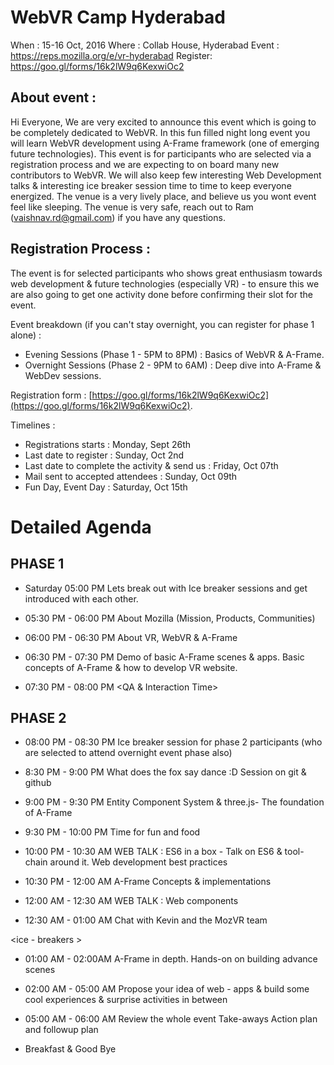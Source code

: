 # WebVR Camp Hyderabad

When    : 15-16 Oct, 2016
Where   : Collab House, Hyderabad
Event   : https://reps.mozilla.org/e/vr-hyderabad
Register: https://goo.gl/forms/16k2lW9q6KexwiOc2

## About event :

Hi Everyone, We are very excited to announce this event which is going to be completely dedicated to WebVR. In this fun filled night long event you will learn WebVR development using A-Frame framework (one of emerging future technologies). This event is for participants who are selected via a registration process and we are expecting to on board many new contributors to WebVR. 
We will also keep few interesting Web Development talks & interesting ice breaker session time to time to keep everyone energized.
The venue is a very lively place, and believe us you wont event feel like sleeping. The venue is very safe, reach out to Ram (vaishnav.rd@gmail.com) if you have any questions.

## Registration Process :

The event is for selected participants who shows great enthusiasm towards web development & future technologies (especially VR) - to ensure this we are also going to get one activity done before confirming their slot for the event. 
 
Event breakdown (if you can't stay overnight, you can register for phase 1 alone) :
* Evening Sessions (Phase 1 - 5PM to 8PM) : Basics of WebVR & A-Frame.
* Overnight Sessions (Phase 2 - 9PM to 6AM) : Deep dive into A-Frame & WebDev sessions.

Registration form : [https://goo.gl/forms/16k2lW9q6KexwiOc2](https://goo.gl/forms/16k2lW9q6KexwiOc2).

Timelines :
* Registrations starts : Monday, Sept 26th
* Last date to register : Sunday, Oct 2nd
* Last date to complete the activity & send us : Friday, Oct 07th
* Mail sent to accepted attendees : Sunday, Oct 09th
* Fun Day, Event Day : Saturday, Oct 15th

# Detailed Agenda

## PHASE 1

* Saturday 05:00 PM
    Lets break out with Ice breaker sessions and get introduced with each other.
 
* 05:30 PM - 06:00 PM
    About Mozilla (Mission, Products, Communities)
 
* 06:00 PM - 06:30 PM
    About VR, WebVR & A-Frame
 
* 06:30 PM - 07:30 PM
    Demo of basic A-Frame scenes & apps.
    Basic concepts of A-Frame & how to develop VR website.
 
* 07:30 PM - 08:00 PM
<QA & Interaction Time>
 
## PHASE 2

* 08:00 PM - 08:30 PM
    Ice breaker session for phase 2 participants (who are selected to attend overnight event phase also)
 
* 8:30 PM - 9:00 PM
    What does the fox say dance :D
    Session on git & github
 
* 9:00 PM - 9:30 PM
    Entity Component System & three.js- The foundation of A-Frame

* 9:30 PM - 10:00 PM
    Time for fun and food
 
* 10:00 PM - 10:30 AM
  WEB TALK : ES6 in a box - 
   Talk on ES6 & tool-chain around it.
   Web development best practices
 
* 10:30 PM - 12:00 AM
    A-Frame Concepts & implementations
 
* 12:00 AM - 12:30 AM
  WEB TALK : Web components
 
* 12:30 AM - 01:00 AM
  Chat with Kevin and the MozVR team
 
<ice - breakers >
 
* 01:00 AM - 02:00AM
  A-Frame in depth.
  Hands-on on building advance scenes
 
* 02:00 AM - 05:00 AM
  Propose your idea of web - apps & build some cool experiences 
 & surprise activities in between
 
* 05:00 AM - 06:00 AM
    Review the whole event
    Take-aways
    Action plan and followup plan
 
* Breakfast & Good Bye
